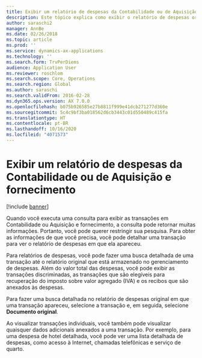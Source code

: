 ```yaml
---
title: Exibir um relatório de despesas da Contabilidade ou de Aquisição e fornecimento
description: Este tópico explica como exibir o relatório de despesas original no qual uma transação apareceu.
author: saraschi2
manager: AnnBe
ms.date: 02/26/2018
ms.topic: article
ms.prod: ''
ms.service: dynamics-ax-applications
ms.technology: ''
ms.search.form: TrvPerDiems
audience: Application User
ms.reviewer: roschlom
ms.search.scope: Core, Operations
ms.search.region: Global
ms.author: saraschi
ms.search.validFrom: 2016-02-28
ms.dyn365.ops.version: AX 7.0.0
ms.openlocfilehash: b075b926585e27b8811f999e41dcb271277d360e
ms.sourcegitcommit: 5c4c9bf3ba018562d6cb3443c01d550489c415fa
ms.translationtype: HT
ms.contentlocale: pt-BR
ms.lasthandoff: 10/16/2020
ms.locfileid: "4071573"
---
```

# <a name="view-an-expense-report-from-general-ledger-or-procurement-and-sourcing"></a>Exibir um relatório de despesas da Contabilidade ou de Aquisição e fornecimento

[!include [banner](../includes/banner.md)]

Quando você executa uma consulta para exibir as transações em Contabilidade ou Aquisição e fornecimento, a consulta pode retornar muitas informações. Portanto, você pode querer restringir sua pesquisa. Para obter as informações de que você precisa, você pode detalhar uma transação para ver o relatório de despesas em que ela apareceu.

Para relatórios de despesas, você pode fazer uma busca detalhada de uma transação até o relatório original que está armazenado no gerenciamento de despesas. Além do valor total das despesas, você pode exibir as transações discriminadas, as transações que são elegíveis para recuperação do imposto sobre valor agregado (IVA) e os recibos que são anexados às despesas.

Para fazer uma busca detalhada no relatório de despesas original em que uma transação apareceu, selecione a transação e, em seguida, selecione **Documento original**.

Ao visualizar transações individuais, você também pode visualizar quaisquer dados adicionais anexados a uma transação. Por exemplo, para uma despesa de hotel detalhada, você pode ver uma lista detalhada de despesas, como acesso à Internet, chamadas telefônicas e serviço de quarto.
